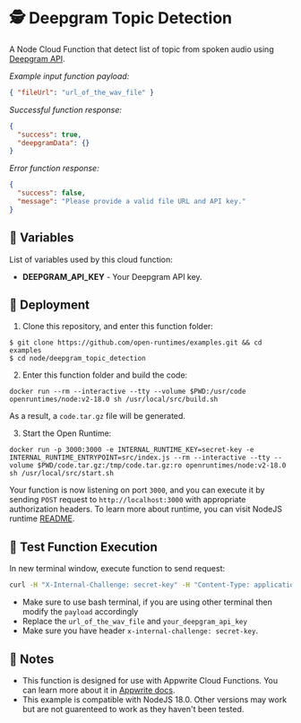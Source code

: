 # 🕵️ Deepgram Topic Detection

A Node Cloud Function that detect list of topic from spoken audio using [Deepgram API](https://developers.deepgram.com/documentation/).

_Example input function payload:_

```json
{ "fileUrl": "url_of_the_wav_file" }
```

_Successful function response:_

```json
{
  "success": true,
  "deepgramData": {}
}
```

_Error function response:_

```json
{
  "success": false,
  "message": "Please provide a valid file URL and API key."
}
```

## 📝 Variables

List of variables used by this cloud function:

- **DEEPGRAM_API_KEY** - Your Deepgram API key.

## 🚀 Deployment

1. Clone this repository, and enter this function folder:

```
$ git clone https://github.com/open-runtimes/examples.git && cd examples
$ cd node/deepgram_topic_detection
```

2. Enter this function folder and build the code:

```
docker run --rm --interactive --tty --volume $PWD:/usr/code openruntimes/node:v2-18.0 sh /usr/local/src/build.sh
```

As a result, a `code.tar.gz` file will be generated.

3. Start the Open Runtime:

```
docker run -p 3000:3000 -e INTERNAL_RUNTIME_KEY=secret-key -e INTERNAL_RUNTIME_ENTRYPOINT=src/index.js --rm --interactive --tty --volume $PWD/code.tar.gz:/tmp/code.tar.gz:ro openruntimes/node:v2-18.0 sh /usr/local/src/start.sh
```

Your function is now listening on port `3000`, and you can execute it by sending `POST` request to `http://localhost:3000` with appropriate authorization headers. To learn more about runtime, you can visit NodeJS runtime [README](https://github.com/open-runtimes/open-runtimes/tree/main/runtimes/node-18.0).

## 🧪 Test Function Execution

In new terminal window, execute function to send request:

```bash
curl -H "X-Internal-Challenge: secret-key" -H "Content-Type: application/json" -X POST http://localhost:3000/ -d '{"payload": "{\"fileUrl\":\"url_of_the_wav_file\"}", "variables": {"DEEPGRAM_API_KEY": "your_deepgram_api_key"} }'
```

- Make sure to use bash terminal, if you are using other terminal then modify the `payload` accordingly
- Replace the `url_of_the_wav_file` and `your_deepgram_api_key`
- Make sure you have header `x-internal-challenge: secret-key`.

## 📝 Notes

- This function is designed for use with Appwrite Cloud Functions. You can learn more about it in [Appwrite docs](https://appwrite.io/docs/functions).
- This example is compatible with NodeJS 18.0. Other versions may work but are not guarenteed to work as they haven't been tested.
